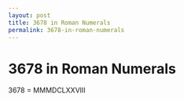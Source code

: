```yaml
---
layout: post
title: 3678 in Roman Numerals
permalink: 3678-in-roman-numerals
---
```


# 3678 in Roman Numerals

3678 = MMMDCLXXVIII

